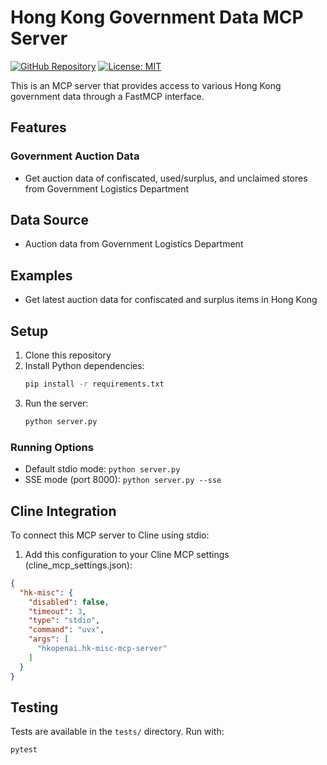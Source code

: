 # Hong Kong Government Data MCP Server

[![GitHub Repository](https://img.shields.io/badge/GitHub-Repository-blue.svg)](https://github.com/hkopenai/hk-misc-mcp-server)
[![License: MIT](https://img.shields.io/badge/License-MIT-yellow.svg)](https://opensource.org/licenses/MIT)

This is an MCP server that provides access to various Hong Kong government data through a FastMCP interface.

## Features

### Government Auction Data
- Get auction data of confiscated, used/surplus, and unclaimed stores from Government Logistics Department

## Data Source

- Auction data from Government Logistics Department

## Examples

* Get latest auction data for confiscated and surplus items in Hong Kong

## Setup

1. Clone this repository
2. Install Python dependencies:
   ```bash
   pip install -r requirements.txt
   ```
3. Run the server:
   ```bash
   python server.py
   ```

### Running Options

- Default stdio mode: `python server.py`
- SSE mode (port 8000): `python server.py --sse`

## Cline Integration

To connect this MCP server to Cline using stdio:

1. Add this configuration to your Cline MCP settings (cline_mcp_settings.json):
```json
{
  "hk-misc": {
    "disabled": false,
    "timeout": 3,
    "type": "stdio",
    "command": "uvx",
    "args": [
      "hkopenai.hk-misc-mcp-server"
    ]
  }
}
```

## Testing

Tests are available in the `tests/` directory. Run with:
```bash
pytest
```
